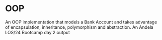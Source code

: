 # OOP
An OOP implementation that models a Bank Account and takes advantage of encapsulation, inheritance, polymorphism and abstraction. An Andela LOS/24 Bootcamp day 2 output
